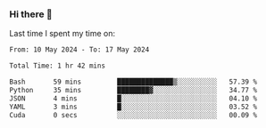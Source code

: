 ### Hi there 👋

<!--
**Grav1tum/Grav1tum** is a ✨ _special_ ✨ repository because its `README.md` (this file) appears on your GitHub profile.

Here are some ideas to get you started:

- 🔭 I’m currently working on ...
- 🌱 I’m currently learning ...
- 👯 I’m looking to collaborate on ...
- 🤔 I’m looking for help with ...
- 💬 Ask me about ...
- 📫 How to reach me: ...
- 😄 Pronouns: ...
- ⚡ Fun fact: ...
-->
Last time I spent my time on:
<!--START_SECTION:waka-->

```txt
From: 10 May 2024 - To: 17 May 2024

Total Time: 1 hr 42 mins

Bash       59 mins         ██████████████▒░░░░░░░░░░   57.39 %
Python     35 mins         ████████▓░░░░░░░░░░░░░░░░   34.77 %
JSON       4 mins          █░░░░░░░░░░░░░░░░░░░░░░░░   04.10 %
YAML       3 mins          █░░░░░░░░░░░░░░░░░░░░░░░░   03.52 %
Cuda       0 secs          ░░░░░░░░░░░░░░░░░░░░░░░░░   00.09 %
```

<!--END_SECTION:waka-->
